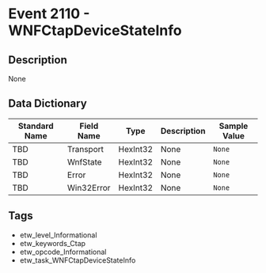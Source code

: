 # Event 2110 - WNFCtapDeviceStateInfo

## Description
None

## Data Dictionary
|Standard Name|Field Name|Type|Description|Sample Value|
|---|---|---|---|---|
|TBD|Transport|HexInt32|None|`None`|
|TBD|WnfState|HexInt32|None|`None`|
|TBD|Error|HexInt32|None|`None`|
|TBD|Win32Error|HexInt32|None|`None`|

## Tags
* etw_level_Informational
* etw_keywords_Ctap
* etw_opcode_Informational
* etw_task_WNFCtapDeviceStateInfo